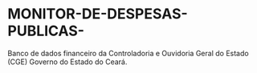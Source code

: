 # MONITOR-DE-DESPESAS-PUBLICAS-
Banco de dados financeiro da Controladoria e Ouvidoria Geral do Estado (CGE) Governo do Estado do Ceará.

